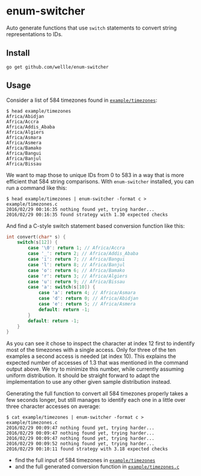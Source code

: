 # enum-switcher

Auto generate functions that use `switch` statements to convert string
representations to IDs.

## Install

```
go get github.com/wellle/enum-switcher
```

## Usage

Consider a list of 584 timezones found in
[`example/timezones`](example/timezones):

```
$ head example/timezones
Africa/Abidjan
Africa/Accra
Africa/Addis_Ababa
Africa/Algiers
Africa/Asmara
Africa/Asmera
Africa/Bamako
Africa/Bangui
Africa/Banjul
Africa/Bissau
```

We want to map those to unique IDs from 0 to 583 in a way that is more
efficient that 584 string comparisons. With `enum-switcher` installed, you can
run a command like this:

```
$ head example/timezones | enum-switcher -format c > example/timezones.c
2016/02/29 00:16:35 nothing found yet, trying harder...
2016/02/29 00:16:35 found strategy with 1.30 expected checks
```

And find a C-style switch statement based conversion function like this:

```c
int convert(char* s) {
    switch(s[12]) {
        case '\0': return 1; // Africa/Accra
        case '_': return 2; // Africa/Addis_Ababa
        case 'i': return 7; // Africa/Bangui
        case 'l': return 8; // Africa/Banjul
        case 'o': return 6; // Africa/Bamako
        case 'r': return 3; // Africa/Algiers
        case 'u': return 9; // Africa/Bissau
        case 'a': switch(s[10]) {
            case 'a': return 4; // Africa/Asmara
            case 'd': return 0; // Africa/Abidjan
            case 'e': return 5; // Africa/Asmera
            default: return -1;
        }
        default: return -1;
    }
}
```

As you can see it chose to inspect the character at index 12 first to indentify
most of the timezones with a single access. Only for three of the ten examples
a second access is needed (at index 10). This explains the expected number of
accesses of 1.3 that was mentioned in the command output above. We try to
minimize this number, while currently assuming uniform distribution. It should
be straight forward to adapt the implementation to use any other given sample
distribution instead.

Generating the full function to convert all 584 timezones properly takes a few
seconds longer, but still manages to identify each one in a little over three
character accesses on average:

```
$ cat example/timezones | enum-switcher -format c > example/timezones.c
2016/02/29 00:09:47 nothing found yet, trying harder...
2016/02/29 00:09:47 nothing found yet, trying harder...
2016/02/29 00:09:47 nothing found yet, trying harder...
2016/02/29 00:09:52 nothing found yet, trying harder...
2016/02/29 00:10:11 found strategy with 3.18 expected checks
```

- find the full input of 584 timezones in [`example/timezones`](example/timezones)
- and the full generated conversion function in [`example/timezones.c`](example/timezones.c)
